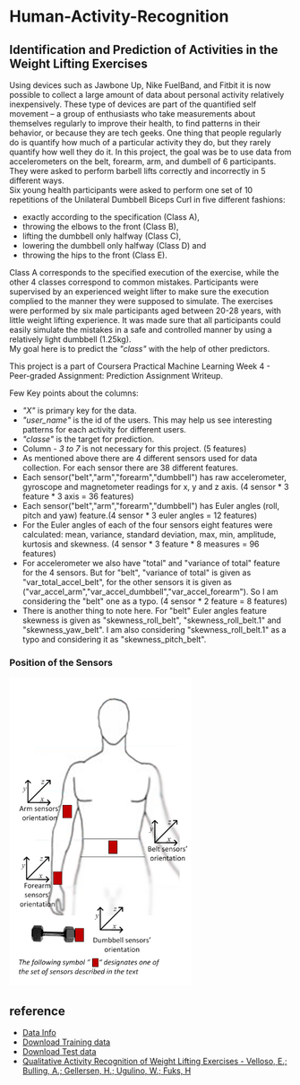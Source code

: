 # Human-Activity-Recognition
## Identification and Prediction of Activities in the Weight Lifting Exercises
Using devices such as Jawbone Up, Nike FuelBand, and Fitbit it is now possible to collect a large amount of data about personal activity relatively inexpensively. These type of devices are part of the quantified self movement – a group of enthusiasts who take measurements about themselves regularly to improve their health, to find patterns in their behavior, or because they are tech geeks. One thing that people regularly do is quantify how much of a particular activity they do, but they rarely quantify how well they do it. 
In this project, the goal was be to use data from accelerometers on the belt, forearm, arm, and dumbell of 6 participants. They were asked to perform barbell lifts correctly and incorrectly in 5 different ways.  
Six young health participants were asked to perform one set of 10 repetitions of the Unilateral Dumbbell Biceps Curl in five different fashions: 
* exactly according to the specification (Class A),
* throwing the elbows to the front (Class B),
* lifting the dumbbell only halfway (Class C),
* lowering the dumbbell only halfway (Class D) and
* throwing the hips to the front (Class E).  

Class A corresponds to the specified execution of the exercise, while the other 4 classes correspond to common mistakes. Participants were supervised by an experienced weight lifter to make sure the execution complied to the manner they were supposed to simulate. The exercises were performed by six male participants aged between 20-28 years, with little weight lifting experience. It was made sure that all participants could easily simulate the mistakes in a safe and controlled manner by using a relatively light dumbbell (1.25kg).  
My goal here is to predict the *"class"* with the help of other predictors. 

This project is a part of Coursera Practical Machine Learning Week 4 - Peer-graded Assignment: Prediction Assignment Writeup. 

Few Key points about the columns:  

* *"X"* is primary key for the data.
* *"user_name"* is the id of the users. This may help us see interesting patterns for each activity for different users.
* *"classe"* is the target for prediction.
* Column - *3 to 7* is not necessary for this project. (5 features)
* As mentioned above there are 4 different sensors used for data collection. For each sensor there are 38 different features.
* Each sensor("belt","arm","forearm","dumbbell") has raw accelerometer, gyroscope and magnetometer readings for x, y and z axis. (4 sensor * 3 feature * 3 axis = 36 features)
* Each sensor("belt","arm","forearm","dumbbell") has Euler angles (roll, pitch and yaw) feature.(4 sensor * 3 euler angles  = 12 features)
* For the Euler angles of each of the four sensors eight features were calculated: mean, variance, standard deviation, max, min, amplitude, kurtosis and skewness. (4 sensor * 3 feature * 8 measures = 96 features)
* For accelerometer we also have "total" and "variance of total" feature for the 4 sensors. But for "belt", "variance of total" is given as "var_total_accel_belt", for the other sensors it is given as ("var_accel_arm","var_accel_dumbbell","var_accel_forearm"). So I am considering the "belt" one as a typo. (4 sensor * 2 feature = 8 features)
* There is another thing to note here. For "belt" Euler angles feature skewness is given as "skewness_roll_belt", "skewness_roll_belt.1" and "skewness_yaw_belt". I am also considering "skewness_roll_belt.1" as a typo and considering it as "skewness_pitch_belt".  

### Position of the Sensors
![](https://github.com/Sarosh09/Human-Activity-Recognition/blob/master/sensors_pos.png)
## reference  

* [Data Info](http://groupware.les.inf.puc-rio.br/har#weight_lifting_exercises)
* [Download Training data](https://d396qusza40orc.cloudfront.net/predmachlearn/pml-training.csv)
* [Download Test data](https://d396qusza40orc.cloudfront.net/predmachlearn/pml-testing.csv)
* [Qualitative Activity Recognition of Weight Lifting Exercises - Velloso, E.; Bulling, A.; Gellersen, H.; Ugulino, W.; Fuks, H](http://groupware.les.inf.puc-rio.br/work.jsf?p1=11201)  
